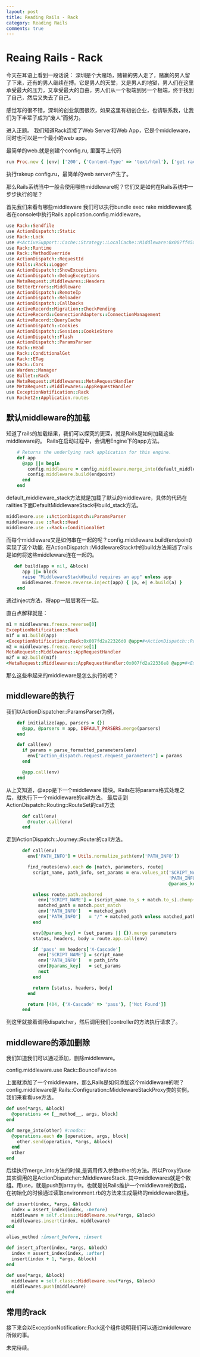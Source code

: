 ```yaml
---
layout: post
title: Reading Rails - Rack
category: Reading Rails
comments: true
---
```


# Reaing Rails - Rack

今天在耳语上看到一段话说：
深圳是个大赌场，赌输的男人走了，赌赢的男人留了下来，还有的男人继续在搏。它是男人的天堂，又是男人的地狱，男人们在这里承受最大的压力，又享受最大的自由，男人们从一个极端到另一个极端，终于找到了自己，然后又失去了自己。

感觉写的很不错，深圳的创业氛围很浓，如果这里有初创企业，也请联系我，让我们为下半辈子成为“废人”而努力。

进入正题。
我们知道Rack连接了Web Server和Web App，它是个middleware，同时也可以是一个最小的web app。

最简单的web.就是创建个config.ru, 里面写上代码

~~~rb
run Proc.new { |env| ['200', {'Content-Type' => 'text/html'}, ['get rack\'d']] }
~~~

执行rakeup config.ru，最简单的web server产生了。

那么Rails系统当中一般会使用哪些middleware呢？它们又是如何在Rails系统中一步步执行的呢？

首先我们来看有哪些middleware 我们可以执行bundle exec rake middleware或者在console中执行Rails.application.config.middleware。

~~~rb
use Rack::Sendfile
use ActionDispatch::Static
use Rack::Lock
use #<ActiveSupport::Cache::Strategy::LocalCache::Middleware:0x007ff45aaa90f0>
use Rack::Runtime
use Rack::MethodOverride
use ActionDispatch::RequestId
use Rails::Rack::Logger
use ActionDispatch::ShowExceptions
use ActionDispatch::DebugExceptions
use MetaRequest::Middlewares::Headers
use BetterErrors::Middleware
use ActionDispatch::RemoteIp
use ActionDispatch::Reloader
use ActionDispatch::Callbacks
use ActiveRecord::Migration::CheckPending
use ActiveRecord::ConnectionAdapters::ConnectionManagement
use ActiveRecord::QueryCache
use ActionDispatch::Cookies
use ActionDispatch::Session::CookieStore
use ActionDispatch::Flash
use ActionDispatch::ParamsParser
use Rack::Head
use Rack::ConditionalGet
use Rack::ETag
use Rack::Cors
use Warden::Manager
use Bullet::Rack
use MetaRequest::Middlewares::MetaRequestHandler
use MetaRequest::Middlewares::AppRequestHandler
use ExceptionNotification::Rack
run Rocket2::Application.routes
~~~

## 默认middleware的加载
知道了rails的加载结果，我们可以探究的更深，就是Rails是如何加载这些middleware的。
Rails在启动过程中，会调用Engine下的app方法。

~~~rb
    # Returns the underlying rack application for this engine.
    def app
      @app ||= begin
        config.middleware = config.middleware.merge_into(default_middleware_stack)
        config.middleware.build(endpoint)
      end
    end
~~~

default_middleware_stack方法就是加载了默认的middleware，具体的代码在railties下面DefaultMiddlewareStack中build_stack方法。

~~~rb
middleware.use ::ActionDispatch::ParamsParser
middleware.use ::Rack::Head
middleware.use ::Rack::ConditionalGet
~~~

而每个middleware又是如何串在一起的呢？config.middleware.build(endpoint)实现了这个功能.
在ActionDispatch::MiddlewareStack中的build方法阐述了rails是如何将这些middleware连在一起的。

~~~rb
   def build(app = nil, &block)
      app ||= block
      raise "MiddlewareStack#build requires an app" unless app
      middlewares.freeze.reverse.inject(app) { |a, e| e.build(a) }
    end
~~~
通过inject方法，将app一层层套在一起。

直白点解释就是：

~~~rb
m1 = middlewares.freeze.reverse[0]
ExceptionNotification::Rack
m1f = m1.build(app)
<ExceptionNotification::Rack:0x007fd2a22326d0 @app=#<ActionDispatch::Routing::RouteSet:0x007fd2a0e087e0>>
m2 = middlewares.freeze.reverse[1]
MetaRequest::Middlewares::AppRequestHandler
m2f = m2.build(m1f)
<MetaRequest::Middlewares::AppRequestHandler:0x007fd2a22336e8 @app=#<ExceptionNotification::Rack:0x007fd2a22326d0 @app=#<ActionDispatch::Routing::RouteSet:0x007fd2a0e087e0>>>
~~~


那么这些串起来的middleware是怎么执行的呢？

## middleware的执行

我们以ActionDispatcher::ParamsParser为例，

~~~rb
    def initialize(app, parsers = {})
      @app, @parsers = app, DEFAULT_PARSERS.merge(parsers)
    end

    def call(env)
      if params = parse_formatted_parameters(env)
        env["action_dispatch.request.request_parameters"] = params
      end

      @app.call(env)
    end
~~~

从上文知道，@app是下一个middleware 模块。Rails在将params格式处理之后，就执行下一个middleware的call方法。
最后走到ActionDispatch::Routing::RouteSet的call方法

~~~rb
      def call(env)
        @router.call(env)
      end
~~~

走到ActionDispatch::Journey::Router的call方法。

~~~rb
      def call(env)
        env['PATH_INFO'] = Utils.normalize_path(env['PATH_INFO'])

        find_routes(env).each do |match, parameters, route|
          script_name, path_info, set_params = env.values_at('SCRIPT_NAME',
                                                             'PATH_INFO',
                                                             @params_key)

          unless route.path.anchored
            env['SCRIPT_NAME'] = (script_name.to_s + match.to_s).chomp('/')
            matched_path = match.post_match
            env['PATH_INFO']   = matched_path
            env['PATH_INFO']   = "/" + matched_path unless matched_path.start_with? "/"
          end

          env[@params_key] = (set_params || {}).merge parameters
          status, headers, body = route.app.call(env)

          if 'pass' == headers['X-Cascade']
            env['SCRIPT_NAME'] = script_name
            env['PATH_INFO']   = path_info
            env[@params_key]   = set_params
            next
          end

          return [status, headers, body]
        end

        return [404, {'X-Cascade' => 'pass'}, ['Not Found']]
      end
~~~
到这里就接着调用dispatcher，然后调用我们controller的方法执行请求了。


## middleware的添加删除

我们知道我们可以通过添加，删除middleware。

config.middleware.use Rack::BounceFavicon

上面就添加了一个middleware，那么Rails是如何添加这个middleware的呢？
config.middleware是 Rails::Configuration::MiddlewareStackProxy类的实例。我们来看看use方法。

~~~rb
def use(*args, &block)
  @operations << [__method__, args, block]
end

def merge_into(other) #:nodoc:
  @operations.each do |operation, args, block|
    other.send(operation, *args, &block)
  end
  other
end
~~~

后续执行merge_into方法的时候,是调用传入参数other的方法。所以Proxy的use其实调用的是ActionDispatcher::MiddlewareStack.
其中middlewares就是个数组。用use，就是push到array中。也就是说Rails维护一个middleware的数组，在初始化的时候通过读取environment.rb的方法来生成最终的middleware数组。

~~~rb
def insert(index, *args, &block)
  index = assert_index(index, :before)
  middleware = self.class::Middleware.new(*args, &block)
  middlewares.insert(index, middleware)
end

alias_method :insert_before, :insert

def insert_after(index, *args, &block)
  index = assert_index(index, :after)
  insert(index + 1, *args, &block)
end

def use(*args, &block)
  middleware = self.class::Middleware.new(*args, &block)
  middlewares.push(middleware)
end
~~~

## 常用的rack

接下来会以ExceptionNotification::Rack这个组件说明我们可以通过middleware所做的事。

未完待续。

